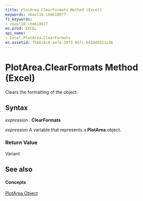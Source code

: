 ```yaml
---
title: PlotArea.ClearFormats Method (Excel)
keywords: vbaxl10.chm618077
f1_keywords:
- vbaxl10.chm618077
ms.prod: EXCEL
api_name:
- Excel.PlotArea.ClearFormats
ms.assetid: f56616c8-aefe-3973-05fc-b410d5521c36
---
```



# PlotArea.ClearFormats Method (Excel)

Clears the formatting of the object.


## Syntax

 _expression_ . **ClearFormats**

 _expression_ A variable that represents a **PlotArea** object.


### Return Value

Variant


## See also


#### Concepts


[PlotArea Object](plotarea-object-excel.md)

